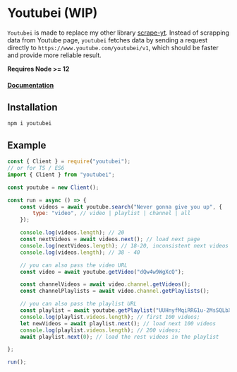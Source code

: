 # Youtubei (WIP)

`Youtubei` is made to replace my other library [scrape-yt](https://github.com/SuspiciousLookingOwl/scrape-yt/). Instead of scrapping data from Youtube page, `youtubei` fetches data by sending a request directly to `https://www.youtube.com/youtubei/v1`, which should be faster and provide more reliable result.

<b>Requires Node >= 12</b>

#### [Documentation](https://youtubei.netlify.app/)

## Installation
```
npm i youtubei
```


## Example
```js
const { Client } = require("youtubei");
// or for TS / ES6
import { Client } from "youtubei";

const youtube = new Client();

const run = async () => {
	const videos = await youtube.search("Never gonna give you up", {
		type: "video", // video | playlist | channel | all
	});

	console.log(videos.length); // 20
	const nextVideos = await videos.next(); // load next page
	console.log(nextVideos.length); // 18-20, inconsistent next videos count from youtube
	console.log(videos.length); // 38 - 40

	// you can also pass the video URL
	const video = await youtube.getVideo("dQw4w9WgXcQ");

	const channelVideos = await video.channel.getVideos();
	const channelPlaylists = await video.channel.getPlaylists();

	// you can also pass the playlist URL
	const playlist = await youtube.getPlaylist("UUHnyfMqiRRG1u-2MsSQLbXA");
	console.log(playlist.videos.length); // first 100 videos;
	let newVideos = await playlist.next(); // load next 100 videos
	console.log(playlist.videos.length); // 200 videos;
	await playlist.next(0); // load the rest videos in the playlist

};

run();
```
